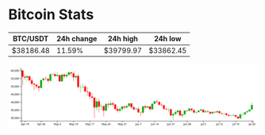 # Bitcoin Stats

BTC/USDT|24h change|24h high|24h low|
|---|---|---|---|
|$38186.48|11.59%|$39799.97|$33862.45|

<img src="./chart.svg">
